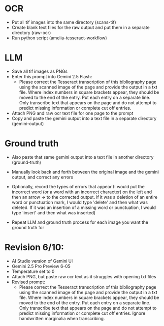 # OCR
- Put all tif images into the same directory (scans-tif)
- Create blank text files for the raw output and put them in a separate directory (raw-ocr)
- Run python script (amelia-tesseract-workflow) 

# LLM
- Save all tif images as PNGs 
- Enter this prompt into Gemini 2.5 Flash:
    - Please correct the Tesseract transcription of this bibliography page using the scanned image of the page and provide the output in a txt file. Where index numbers in square brackets appear, they should be moved to the end of the entry. Put each entry on a separate line. Only transcribe text that appears on the page and do not attempt to predict missing information or complete cut off entries.
- Attach PNG and raw ocr text file for one page to the prompt
- Copy and paste the gemini output into a text file in a separate directory (gemini-output)

# Ground truth
- Also paste that same gemini output into a text file in another directory (ground-truth)
- Manually look back and forth between the original image and the gemini output, and correct any errors
- Optionally, record the types of errors that appear (I would put the incorrect word (or a word with an incorrect character) on the left and then an arrow -> to the corrected output. If it was a deletion of an entire word or punctuation mark, I would type 'delete' and then what was deleted. If it was an insertion of a missing word or punctuation, I would type 'insert' and then what was inserted)

- Repeat LLM and ground truth process for each image you want the ground truth for

# Revision 6/10:
- AI Studio version of Gemini UI
- Gemini 2.5 Pro Preview 6-05 
- Temperature set to 0
- Attach PNG, but paste raw ocr text as it struggles with opening txt files
- Revised prompt:
    - Please correct the Tesseract transcription of this bibliography page using the scanned image of the page and provide the output in a txt file. Where index numbers in square brackets appear, they should be moved to the end of the entry. Put each entry on a separate line. Only transcribe text that appears on the page and do not attempt to predict missing information or complete cut off entries. Ignore handwritten marginalia when transcribing.